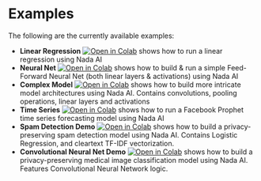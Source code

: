 # Examples

The following are the currently available examples:

- **Linear Regression** [![Open in Colab](https://colab.research.google.com/assets/colab-badge.svg)](https://colab.research.google.com/github/NillionNetwork/nada-ai/blob/main/examples/linear_regression/linear_regression.ipynb) shows how to run a linear regression using Nada AI
- **Neural Net** [![Open in Colab](https://colab.research.google.com/assets/colab-badge.svg)](https://colab.research.google.com/github/NillionNetwork/nada-ai/blob/main/examples/neural_net/neural_net.ipynb) shows how to build & run a simple Feed-Forward Neural Net (both linear layers & activations) using Nada AI
- **Complex Model** [![Open in Colab](https://colab.research.google.com/assets/colab-badge.svg)](https://colab.research.google.com/github/NillionNetwork/nada-ai/blob/main/examples/complex_model/complex_model.ipynb) shows how to build more intricate model architectures using Nada AI. Contains convolutions, pooling operations, linear layers and activations
- **Time Series** [![Open in Colab](https://colab.research.google.com/assets/colab-badge.svg)](https://colab.research.google.com/github/NillionNetwork/nada-ai/blob/main/examples/time_series/time_series.ipynb) shows how to run a Facebook Prophet time series forecasting model using Nada AI
- **Spam Detection Demo** [![Open in Colab](https://colab.research.google.com/assets/colab-badge.svg)](https://colab.research.google.com/github/NillionNetwork/nada-ai/blob/main/examples/spam_detection/spam_detection.ipynb) shows how to build a privacy-preserving spam detection model using Nada AI. Contains Logistic Regression, and cleartext TF-IDF vectorization.
- **Convolutional Neural Net Demo** [![Open in Colab](https://colab.research.google.com/assets/colab-badge.svg)](https://colab.research.google.com/github/NillionNetwork/nada-ai/blob/main/examples/conv_net/conv_net.ipynb) shows how to build a privacy-preserving medical image classification model using Nada AI. Features Convolutional Neural Network logic.
